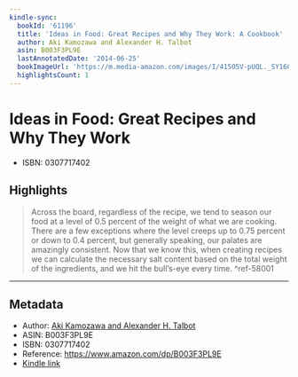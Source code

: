 ```yaml
---
kindle-sync:
  bookId: '61196'
  title: 'Ideas in Food: Great Recipes and Why They Work: A Cookbook'
  author: Aki Kamozawa and Alexander H. Talbot
  asin: B003F3PL9E
  lastAnnotatedDate: '2014-06-25'
  bookImageUrl: 'https://m.media-amazon.com/images/I/415O5V-pUQL._SY160.jpg'
  highlightsCount: 1
---
```

# Ideas in Food: Great Recipes and Why They Work

* ISBN: 0307717402

## Highlights
> Across the board, regardless of the recipe, we tend to season our food at a level of 0.5 percent of the weight of what we are cooking. There are a few exceptions where the level creeps up to 0.75 percent or down to 0.4 percent, but generally speaking, our palates are amazingly consistent. Now that we know this, when creating recipes we can calculate the necessary salt content based on the total weight of the ingredients, and we hit the bull’s-eye every time. ^ref-58001

---

## Metadata
* Author: [Aki Kamozawa and Alexander H. Talbot](https://www.amazon.comundefined)
* ASIN: B003F3PL9E
* ISBN: 0307717402
* Reference: https://www.amazon.com/dp/B003F3PL9E
* [Kindle link](kindle://book?action=open&asin=B003F3PL9E)
